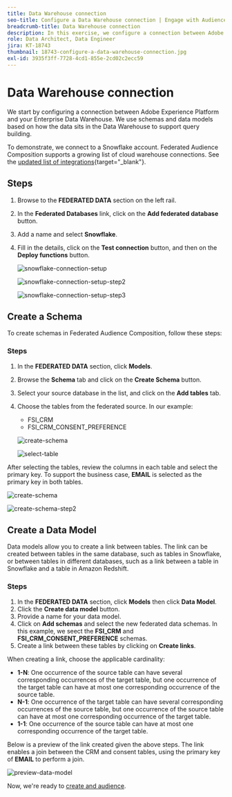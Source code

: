 ```yaml
---
title: Data Warehouse connection
seo-title: Configure a Data Warehouse connection | Engage with Audiences from your Data Warehouse using Federated Audience Composition
breadcrumb-title: Data Warehouse connection
description: In this exercise, we configure a connection between Adobe Experience Platform and your enterprise Data Warehouse to enable Federated Audience Composition.
role: Data Architect, Data Engineer
jira: KT-18743
thumbnail: 18743-configure-a-data-warehouse-connection.jpg
exl-id: 3935f3ff-7728-4cd1-855e-2cd02c2ecc59
---
```

# Data Warehouse connection

We start by configuring a connection between Adobe Experience Platform and your Enterprise Data Warehouse. We use schemas and data models based on how the data sits in the Data Warehouse to support query building. 

To demonstrate, we connect to a Snowflake account. Federated Audience Composition supports a growing list of cloud warehouse connections. See the [updated list of integrations](https://experienceleague.adobe.com/en/docs/federated-audience-composition/using/start/access-prerequisites){target="_blank"}.

## Steps

1. Browse to the **FEDERATED DATA** section on the left rail.
2. In the **Federated Databases** link, click on the **Add federated database** button.
3. Add a name and select **Snowflake**.
4. Fill in the details, click on the **Test connection** button, and then on the **Deploy functions** button.

   ![snowflake-connection-setup](assets/snowflake-connection-setup.png)

   ![snowflake-connection-setup-step2](assets/snowflake-connection-setup-step2.png)

   ![snowflake-connection-setup-step3](assets/snowflake-connection-setup-step3.png)

## Create a Schema

To create schemas in Federated Audience Composition, follow these steps:

### Steps

1. In the **FEDERATED DATA** section, click **Models**.
2. Browse the **Schema** tab and click on the **Create Schema** button.
3. Select your source database in the list, and click on the **Add tables** tab.
4. Choose the tables from the federated source. In our example:
   - FSI_CRM
   - FSI_CRM_CONSENT_PREFERENCE

   ![create-schema](assets/create-schema.png)

   ![select-table](assets/select-table.png)

After selecting the tables, review the columns in each table and select the primary key. To support the business case, **EMAIL** is selected as the primary key in both tables.

   ![create-schema](assets/create-schema.png)

   ![create-schema-step2](assets/create-schema-step2.png)

## Create a Data Model

Data models allow you to create a link between tables. The link can be created between tables in the same database, such as tables in Snowflake, or between tables in different databases, such as a link between a table in Snowflake and a table in Amazon Redshift.

### Steps

1. In the **FEDERATED DATA** section, click **Models** then click **Data Model**.
2. Click the **Create data model** button.
3. Provide a name for your data model.
4. Click on **Add schemas** and select the new federated data schemas. In this example, we seect the **FSI_CRM** and **FSI_CRM_CONSENT_PREFERENCE** schemas.
5. Create a link between these tables by clicking on **Create links**.

When creating a link, choose the applicable cardinality:

- **1-N**: One occurrence of the source table can have several corresponding occurrences of the target table, but one occurrence of the target table can have at most one corresponding occurrence of the source table.
- **N-1**: One occurrence of the target table can have several corresponding occurrences of the source table, but one occurrence of the source table can have at most one corresponding occurrence of the target table.
- **1-1**: One occurrence of the source table can have at most one corresponding occurrence of the target table.

Below is a preview of the link created given the above steps. The link enables a join between the CRM and consent tables, using the primary key of **EMAIL** to perform a join.

   ![preview-data-model](assets/preview-data-model.png)

Now, we're ready to [create and audience](create-a-federated-audience.md).
